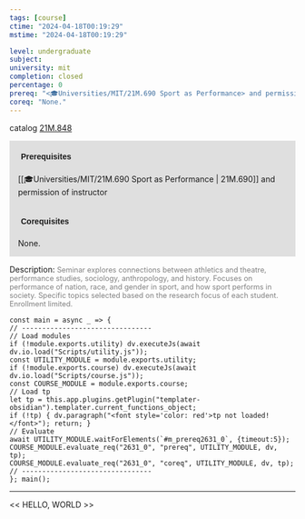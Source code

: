```yaml
---
tags: [course]
ctime: "2024-04-18T00:19:29"
mstime: "2024-04-18T00:19:29"

level: undergraduate
subject: 
university: mit
completion: closed
percentage: 0
prereq: "<🎓Universities/MIT/21M.690 Sport as Performance> and permission of instructor"
coreq: "None."
---
```


catalog [21M.848](http://student.mit.edu/catalog/m21Mb.html#21M.848)

<span style="display: block; padding: 15px; background-color: rgb(100, 100, 100, 0.2);"><font id="m_prereq2631_0" style="display: block; font-family: Arial, sans-serif; font-weight: bold; padding: 5px">Prerequisites</font><br><span id="prereq2631_0">[[🎓Universities/MIT/21M.690 Sport as Performance | 21M.690]] and permission of instructor</span></span>
<span style="display: block; padding: 15px; background-color: rgb(100, 100, 100, 0.2);"><font id="m_coreq2631_0" style="display: block; font-family: Arial, sans-serif; font-weight: bold; padding: 5px">Corequisites</font><br><span id="coreq2631_0">None.</span></span>

<font style="">Description:</font>
<font style="color: grey; font-size: 0.8rem;">Seminar explores connections between athletics and theatre, performance studies, sociology, anthropology, and history. Focuses on performance of nation, race, and gender in sport, and how sport performs in society. Specific topics selected based on the research focus of each student. Enrollment limited.</font>

```dataviewjs
const main = async _ => {
// --------------------------------
// Load modules
if (!module.exports.utility) dv.executeJs(await dv.io.load("Scripts/utility.js"));
const UTILITY_MODULE = module.exports.utility;
if (!module.exports.course) dv.executeJs(await dv.io.load("Scripts/course.js"));
const COURSE_MODULE = module.exports.course;
// Load tp
let tp = this.app.plugins.getPlugin("templater-obsidian").templater.current_functions_object;
if (!tp) { dv.paragraph("<font style='color: red'>tp not loaded!</font>"); return; }
// Evaluate
await UTILITY_MODULE.waitForElements(`#m_prereq2631_0`, {timeout:5});
COURSE_MODULE.evaluate_req("2631_0", "prereq", UTILITY_MODULE, dv, tp);
COURSE_MODULE.evaluate_req("2631_0", "coreq", UTILITY_MODULE, dv, tp);
// --------------------------------
}; main();
```

---

<< HELLO, WORLD >>
